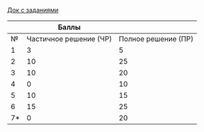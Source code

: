 [Док с заданиями](https://docs.google.com/document/d/1cL306pi86FKVai-RqRWP3itUr140pZ3rytfgfUx_Z24/edit# "ТЗ Лабораторных работ")

|       | Баллы                  |                     |
|-------|------------------------|---------------------|
| №     | Частичное решение (ЧР) | Полное решение (ПР) |
| 1     | 3                      | 5                   |
| 2     | 10                     | 25                  |
| 3     | 10                     | 20                  |
| 4     | 0                      | 10                  |
| 5     | 10                     | 15                  |
| 6     | 15                     | 25                  |
| 7*    | 0                      | 20                  |
